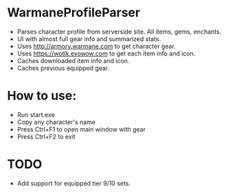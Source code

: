 # WarmaneProfileParser

- Parses character profile from serverside site. All items, gems, enchants.
- UI with almost full gear info and summarized stats.
- Uses http://armory.warmane.com to get character gear.
- Uses https://wotlk.evowow.com to get each item info and icon.
- Caches downloaded item info and icon.
- Caches previous equipped gear.

# How to use:
- Run start.exe
- Copy any character's name
- Press Ctrl+F1 to open main window with gear
- Press Ctrl+F2 to exit

# TODO
- Add support for equipped tier 9/10 sets.
